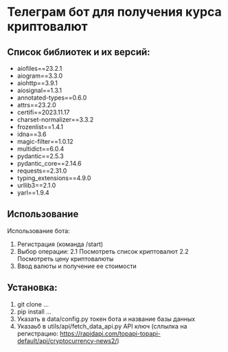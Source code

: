 # Телеграм бот для получения курса криптовалют

## Список библиотек и их версий: 
* aiofiles==23.2.1
* aiogram==3.3.0
* aiohttp==3.9.1
* aiosignal==1.3.1
* annotated-types==0.6.0
* attrs==23.2.0
* certifi==2023.11.17   
* charset-normalizer==3.3.2
* frozenlist==1.4.1
* idna==3.6
* magic-filter==1.0.12
* multidict==6.0.4
* pydantic==2.5.3
* pydantic_core==2.14.6
* requests==2.31.0
* typing_extensions==4.9.0
* urllib3==2.1.0
* yarl==1.9.4

## Использование 
Использование бота:
1. Регистрация (команда /start)
2. Выбор операции:
    2.1 Посмотреть список криптовалют
    2.2 Посмотреть цену криптовалюты
3. Ввод валюты и получение ее стоимости


## Установка:
1. git clone ...
2. pip install ...
3. Указать в data/config.py токен бота и название базы данных 
4. Указаьб в utils/api/fetch_data_api.py API ключ (сллылка на регистрацию: https://rapidapi.com/topapi-topapi-default/api/cryptocurrency-news2/)

